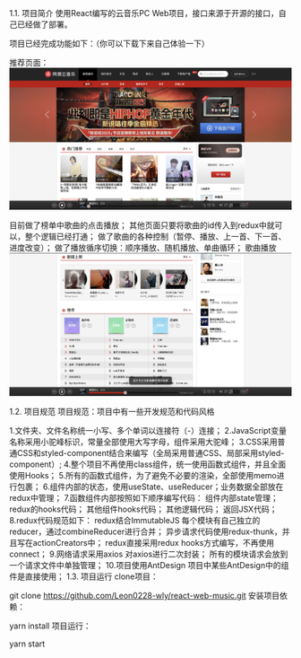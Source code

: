1.1. 项目简介
使用React编写的云音乐PC Web项目，接口来源于开源的接口，自己已经做了部署。

项目已经完成功能如下：（你可以下载下来自己体验一下）

推荐页面：
![页面截图](src/assets/img/recommend1.png)

目前做了榜单中歌曲的点击播放；
其他页面只要将歌曲的id传入到redux中就可以，整个逻辑已经打通；
做了歌曲的各种控制（暂停、播放、上一首、下一首、进度改变）；
做了播放循序切换：顺序播放、随机播放、单曲循环；
歌曲播放
![页面截图](src/assets/img/recommend2.png)

1.2. 项目规范
项目规范：项目中有一些开发规范和代码风格

1.文件夹、文件名称统一小写、多个单词以连接符（-）连接；
2.JavaScript变量名称采用小驼峰标识，常量全部使用大写字母，组件采用大驼峰；
3.CSS采用普通CSS和styled-component结合来编写（全局采用普通CSS、局部采用styled-component）;
4.整个项目不再使用class组件，统一使用函数式组件，并且全面使用Hooks；
5.所有的函数式组件，为了避免不必要的渲染，全部使用memo进行包裹；
6.组件内部的状态，使用useState、useReducer；业务数据全部放在redux中管理；
7.函数组件内部按照如下顺序编写代码：
组件内部state管理；
redux的hooks代码；
其他组件hooks代码；
其他逻辑代码；
返回JSX代码；
8.redux代码规范如下：
redux结合ImmutableJS
每个模块有自己独立的reducer，通过combineReducer进行合并；
异步请求代码使用redux-thunk，并且写在actionCreators中；
redux直接采用redux hooks方式编写，不再使用connect；
9.网络请求采用axios
对axios进行二次封装；
所有的模块请求会放到一个请求文件中单独管理；
10.项目使用AntDesign
项目中某些AntDesign中的组件是直接使用；
1.3. 项目运行
clone项目：

git clone https://github.com/Leon0228-wly/react-web-music.git
安装项目依赖：

yarn install
项目运行：

yarn start
